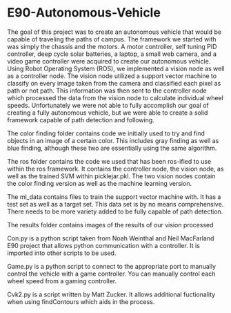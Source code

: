 # E90-Autonomous-Vehicle

The goal of this project was to create an autonomous vehicle that would be capable of traveling the paths of campus. The framework we started with was simply the chassis and the motors. A motor controller, self tuning PID controller, deep cycle solar batteries, a laptop, a small web camera, and a video game controller were acquired to create our autonomous vehicle. Using Robot Operating System (ROS), we implemented a vision node as well as a controller node. The vision node utilized a support vector machine to classify on every image taken from the camera and classified each pixel as path or not path. This information was then sent to the controller node which processed the data from the vision node to calculate individual wheel speeds. Unfortunately we were not able to fully accomplish our goal of creating a fully autonomous vehicle, but we were able to create a solid framework capable of path detection and following.  

The color finding folder contains code we initially used to try and find objects
in an image of a certain color. This includes gray finding as well as blue finding, although these two are essentially using the same algorithm.

The ros folder contains the code we used that has been ros-ified to use within
the ros framework. It contains the controller node, the vision node, as well as
the trained SVM within picklejar.pkl. The two vision nodes contain the color
finding version as well as the machine learning version.

The ml_data contains files to train the support vector machine with. It has
a test set as well as a target set. This data set is by no means comprehensive.
There needs to be more variety added to be fully capable of path detection.

The results folder contains images of the results of our vision processed

Con.py is a python script taken from Noah Weinthal and Neil MacFarland E90 project
that allows python communication with a controller. It is imported into other
scripts to be used.

Game.py is a python script to connect to the appropriate port to manually control
the vehicle with a game controller. You can manually control each wheel speed from a gaming controller.

Cvk2.py is a script written by Matt Zucker. It allows additional fuctionality
when using findContours which aids in the process.
